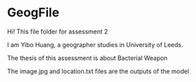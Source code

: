 # GeogFile

Hi! This file folder for assessment 2 

I am Yibo Huang, a geographer studies in University of Leeds.

The thesis of this  assessment is about Bacterial Weapon

The image.jpg and location.txt files are the outputs of the model
